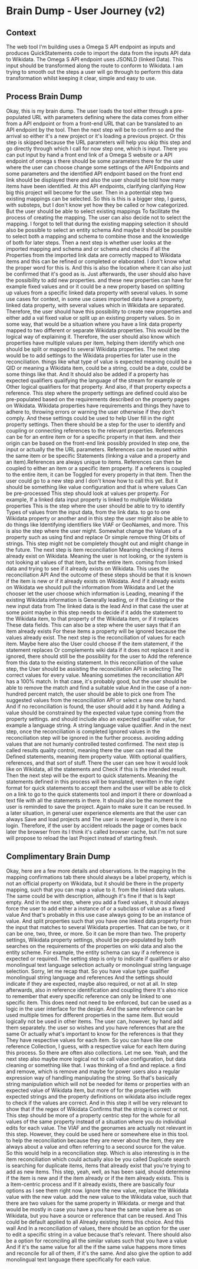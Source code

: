 # Brain Dump - User Journey (v2)

## Context
The web tool I'm building uses a Omega S API endpoint as inputs and produces QuickStatements code to import the data from the inputs API data to Wikidata. The Omega S API endpoint uses JSONLD (linked Data). This input should be transformed along the route to conform to Wikidata. I am trying to smooth out the steps a user will go through to perform this data transformation whilst keeping it clear, simple and easy to use.

## Process Brain Dump
Okay, this is my brain dump. The user loads the tool either through a pre-populated URL with parameters defining where the data comes from either from a API endpoint or from a front-end URL that can be translated to an API endpoint by the tool. Then the next step will be to confirm so and the arrival so either it's a new project or it's loading a previous project. Or this step is skipped because the URL parameters will help you skip this step and go directly through which I call for now step one, which is input. There you can put input by hand a front end link of a Omega S website or a API endpoint of omega s there should be some parameters there for the user where the user can choose change some settings of the API Endpoints and some parameters and the identified API endpoint based on the front end link should be displayed there and also the user should be told how many items have been identified. At this API endpoints, clarifying clarifying How big this project will become for the user. Then in a potential step two existing mappings can be selected. So this is this is a bigger step, I guess, with substeps, but I don't know yet how they be called or how categorized. But the user should be able to select existing mappings To facilitate the process of creating the mapping. The user can also decide not to select the mapping. I forgot to tell that during the existing mapping selection it should also be possible to select an entity schema And maybe it should be possible to select both a mapping and schema to combine those and the knowledge of both for later steps. Then a next step is whether user looks at the imported mapping and schema and or schema and checks if all the Properties from the imported link data are correctly mapped to Wikidata items and this can be refined or completed or elaborated. I don't know what the proper word for this is. And this is also the location where it can also just be confirmed that it's good as is. Just afterwards, the user should also have the possibility to add new properties. and these new properties can have for example fixed values and or it could be a new property based on splitting up values from a specific linked data property with several values. In some use cases for context, in some use cases imported data have a property, linked data property, with several values which in Wikidata are separated. Therefore, the user should have this possibility to create new properties and either add a val fixed value or split up an existing property values. So in some way, that would be a situation where you have a link data property mapped to two different or separate Wikidata properties. This would be the logical way of explaining it. Therefore, the user should also know which properties have multiple values per item, helping them identify which one should be split or mapped to several Wikidata properties. The next step would be to add settings to the Wikidata properties for later use in the reconciliation. things like what type of value is expected meaning could be a QID or meaning a Wikidata item, could be a string, could be a date, could be some things like that. And It should also be added if a property has expected qualifiers qualifying the language of the stream for example or Other logical qualifiers for that property. And also, if that property expects a reference. This step where the property settings are defined could also be pre-populated based on the requirements described on the property pages on Wikidata. Wikidata properties have requirements and things they have to adhere to, throwing errors or warning the user otherwise if they don't comply. And these settings could be used to help User fill in the right property settings. Then there should be a step for the user to identify and coupling or connecting references to the relevant properties. References can be for an entire item or for a specific property in that item. and their origin can be based on the front-end link possibly provided In step one, the input or actually the the URL parameters. References can be reused within the same item or be specific Statements (linking a value and a property and an item).References are always unique to items. References can then be coupled to either an item or a specific item property. If a referens is coupled to the entire item, it can be Toggled for every property in that item. Then the user could go to a new step and I don't know how to call this yet. But it should be something like value configuration and that is where values Can be pre-processed This step should look at values per property. For example, If a linked data input property is linked to multiple Wikidata properties This is the step where the user should be able to try to identify Types of values from the input data, from the link data. to go to one Wikidata property or another and in this step the user might also be able to do things like Identifying identifiers like VIAF or GeoNames, and more. This is also the step where the user might. Somewhat change the Values of a property such as using find and replace Or simple remove thing Of bits of strings. This step might not be completely thought out and might change in the future. The next step is item reconciliation Meaning checking if items already exist on Wikidata. Meaning the user is not looking, or the system is not looking at values of that item, but the entire item. coming from linked data and trying to see if it already exists on Wikidata. This uses the reconciliation API And the outcome of these steps should be that it is known if the item is new or if it already exists on Wikidata. And if it already exists on Wikidata we should pull the information from Wikidata and Let the chooser let the user choose which information is Leading, meaning if the existing Wikidata information is Generally leading, or if the Existing or the new input data from The linked data is the lead And in that case the user at some point maybe in this step needs to decide if it adds the statement to the Wikidata item, to that property of the Wikidata item, or if it replaces These data fields. This can also be a step where the user says that if an item already exists For these items a property will be ignored because the values already exist. The next step is the reconciliation of values for each item. Maybe here also the User could choose if the item statement, if the statement replaces Or complements wiki data if it does not replace it and is ignored, there should still be the possibility for the user to Add the reference from this data to the existing statement. In this reconciliation of the value step, the User should be assisting the reconciliation API in selecting The correct values for every value. Meaning sometimes the reconciliation API has a 100% match. In that case, it's probably good, but the user should be able to remove the match and find a suitable value And in the case of a non-hundred percent match, the user should be able to pick one from The suggested values from the reconciliation API or select a new one by hand. And if no reconciliation is found, the user should add it by hand. Adding a value should be constrained by the expected value type coming from the property settings. and should include also an expected qualifier value, for example a language string. A string language value qualifier. And in the next step, once the reconciliation is completed Ignored values in the reconciliation step will be ignored in the further process. avoiding adding values that are not humanly controlled tested confirmed. The next step is called results quality control, meaning there the user can read all the Defined statements, meaning item property value. With optional qualifiers, references, and that sort of stuff. There the user can see how it would look like on Wikidata, all the statements and Check if this is the intended result. Then the next step will be the export to quick statements. Meaning the statements defined in this process will be translated, rewritten in the right format for quick statements to accept them and the user will be able to click on a link to go to the quick statements tool and import it there or download a text file with all the statements in there. It should also be the moment the user is reminded to save the project. Again to make sure it can be reused. In a later situation, in general user experience elements are that the user can always Save and load projects and The user is never logged in, there is no login. Therefore, if the user by accident reloads the page or comes back later the browser from its I think it's called browser cache, but I'm not sure will propose to reload the last Project instead of starting fresh.

## Complimentary Brain Dump
Okay, here are a few more details and observations. In the mapping In the mapping confirmations tab there should always be a label property, which is not an official property on Wikidata, but it should be there in the property mapping, such that you can map a value to it. from the linked data values. The same could be with description, although it's fine if that is Is kept empty. And in the next step, where you add a fixed values, it should always force the user to add either a instance of or a subclass of value as a fixed value And that's probably in this use case always going to be an instance of value. And split properties such that you have one linked data property from the input that matches to several Wikidata properties. That can be two, or it can be one, two, three, or more. So it can be more than two. The property settings, Wikidata property settings, should be pre-populated by both searches on the requirements of the properties on wiki data and also the entity scheme. For example, the entity schema can say if a reference is expected or required. The setting step is only to indicate if qualifiers or also monolingual text language selection actually or monolingual string language selection. Sorry, let me recap that. So you have value type qualifier monolingual string language and references And the settings should indicate if they are expected, maybe also required, or not at all. In step afterwards, also in reference identification and coupling there It's also nice to remember that every specific reference can only be linked to one specific item. This does need not need to be enforced, but can be used as a logic in the user interface for the design. And the same reference can be used multiple times for different properties in the same item. But would logically not be used in other items. The user can, however, by hand add them separately. the user so wishes and you have references that are the same Or actually what's important to know for the references is that they They have respective values for each item. So you can have like one reference Collection, I guess, with a respective value for each Item during this process. So there are often also collections. Let me see. Yeah, and the next step also maybe more logical not to call value configuration, but data cleaning or something like that. I was thinking of a find and replace. a find and remove, which is remove and maybe for power users also a regular expression way of handling manipulating the string. So that's basically string manipulation which will not be needed for items or properties with an expected value of Wikidata item, but more of for the properties with expected strings and the property definitions on wikidata also include regex to check if the values are correct. And in this step it will be very relevant to show that if the regex of Wikidata Confirms that the string is correct or not. This step should be more of a property centric step for the whole for all values of the same property instead of a situation where you do individual edits for each value. The VIAF and the geonames are actually not relevant in this step. However, they could be used here or somewhere else in this tool. to help the reconciliation because they are never about the item, they are always about a value and often referring to a second source for the value. So this would help in a reconciliation step. Which is also interesting is in the item reconciliation which could actually also be you called Duplicate search is searching for duplicate items, items that already exist that you're trying to add as new items. This step, yeah, well, as has been said, should determine if the item is new and if the item already or if the item already exists. This is a Item-centric process and If it already exists, there are basically four options as I see them right now. Ignore the new value, replace the Wikidata value with the new value. add the new value to the Wikidata value, such that there are two values for the same property in Wikidata. or merge and that would be mostly in case you have a you have the same value here as on Wikidata, but you have a source or reference that can be reused. And This could be default applied to all Already existing items this choice. And this wall And In a reconciliation of values, there should be an option for the user to edit a specific string in a value because that's relevant. There should also be a option for reconciling all the similar values such that you have a value And if it's the same value for all the if the same value happens more times and reconcile for all of them, if it's the same. And also give the option to add monolingual text language there specifically for each value.